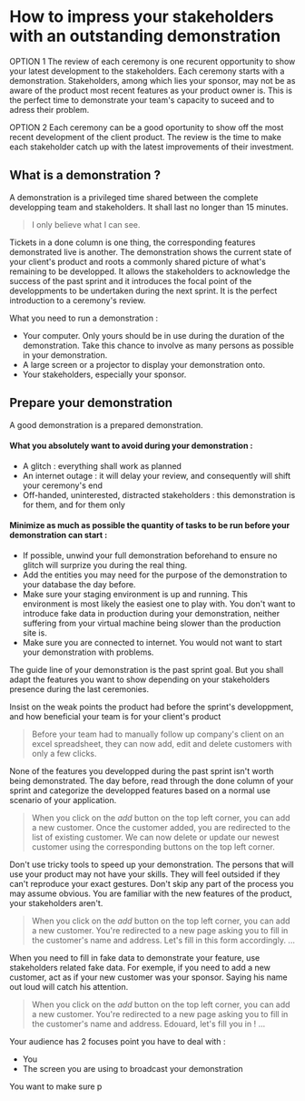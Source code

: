 # How to impress your stakeholders with an outstanding demonstration

OPTION 1
The review of each ceremony is one recurent opportunity to show your latest development to the stakeholders.
Each ceremony starts with a demonstration. Stakeholders, among which lies your sponsor, may not be as aware of the product most recent features as your product owner is. This is the perfect time to demonstrate your team's capacity to suceed and to adress their problem.

OPTION 2
Each ceremony can be a good oportunity to show off the most recent development of the client product. The review is the time to make each stakeholder catch up with the latest improvements of their investment.

## What is a demonstration ?

A demonstration is a privileged time shared between the complete developping team and stakeholders. It shall last no longer than 15 minutes.

> I only believe what I can see.

Tickets in a done column is one thing, the corresponding features demonstrated live is another. The demonstration shows the current state of your client's product and roots a commonly shared picture of what's remaining to be developped. It allows the stakeholders to acknowledge the success of the past sprint and it introduces the focal point of the developpments to be undertaken during the next sprint. It is the perfect introduction to a ceremony's review.

What you need to run a demonstration :
* Your computer. Only yours should be in use during the duration of the demonstration. Take this chance to involve as many persons as possible in your demonstration.
* A large screen or a projector to display your demonstration onto.
* Your stakeholders, especially your sponsor.

## Prepare your demonstration

A good demonstration is a prepared demonstration.

#### What you absolutely want to avoid during your demonstration :
* A glitch : everything shall work as planned
* An internet outage : it will delay your review, and consequently will shift your ceremony's end
* Off-handed, uninterested, distracted stakeholders : this demonstration is for them, and for them only

#### Minimize as much as possible the quantity of tasks to be run before your demonstration can start :
* If possible, unwind your full demonstration beforehand to ensure no glitch will surprize you during the real thing.
* Add the entities you may need for the purpose of the demonstration to your database the day before.
* Make sure your staging environment is up and running. This environment is most likely the easiest one to play with. You don't want to introduce fake data in production during your demonstration, neither suffering from your virtual machine being slower than the production site is.
* Make sure you are connected to internet. You would not want to start your demonstration with problems.

The guide line of your demonstration is the past sprint goal. But you shall adapt the features you want to show depending on your stakeholders presence during the last ceremonies.

Insist on the weak points the product had before the sprint's developpment, and how beneficial your team is for your client's product
> Before your team had to manually follow up company's client on an excel spreadsheet, they can now add, edit and delete customers with only a few clicks.

None of the features you developped during the past sprint isn't worth being demonstrated. The day before, read through the done column of your sprint and categorize the developped features based on a normal use scenario of your application.

> When you click on the *add* button on the top left corner, you can add a new customer.
> Once the customer added, you are redirected to the list of existing customer.
> We can now delete or update our newest customer using the corresponding buttons on the top left corner.

Don't use tricky tools to speed up your demonstration. The persons that will use your product may not have your skills. They will feel outsided if they can't reproduce your exact gestures. Don't skip any part of the process you may assume obvious. You are familiar with the new features of the product, your stakeholders aren't.

> When you click on the *add* button on the top left corner, you can add a new customer.
> You're redirected to a new page asking you to fill in the customer's name and address.
> Let's fill in this form accordingly.
> ...

When you need to fill in fake data to demonstrate your feature, use stakeholders related fake data. For exemple, if you need to add a new customer, act as if your new customer was your sponsor. Saying his name out loud will catch his attention.

> When you click on the *add* button on the top left corner, you can add a new customer.
> You're redirected to a new page asking you to fill in the customer's name and address.
> Edouard, let's fill you in !
> ...

Your audience has 2 focuses point you have to deal with :
* You
* The screen you are using to broadcast your demonstration

You want to make sure p
